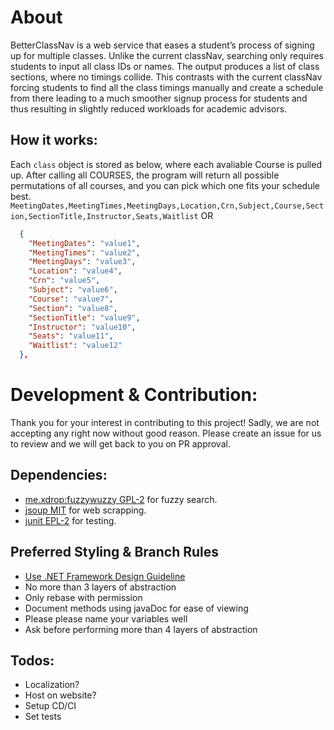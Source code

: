 # About
BetterClassNav is a web service that eases a student’s process of signing up for multiple
classes. Unlike the current classNav, searching only requires students to input all class IDs or
names. The output produces a list of class sections, where no timings collide. This contrasts
with the current classNav forcing students to find all the class timings manually and create a
schedule from there leading to a much smoother signup process for students and thus resulting
in slightly reduced workloads for academic advisors.

## How it works:
Each `class` object is stored as below, where each avaliable Course is pulled up. After calling all COURSES, the program will return all possible permutations of all courses, and you can pick which one fits your schedule best.  
`MeetingDates,MeetingTimes,MeetingDays,Location,Crn,Subject,Course,Section,SectionTitle,Instructor,Seats,Waitlist`
OR 
```json
  {
    "MeetingDates": "value1",
    "MeetingTimes": "value2",
    "MeetingDays": "value3",
    "Location": "value4",
    "Crn": "value5",
    "Subject": "value6",
    "Course": "value7",
    "Section": "value8",
    "SectionTitle": "value9",
    "Instructor": "value10",
    "Seats": "value11",
    "Waitlist": "value12"
  },

```

# Development & Contribution:
Thank you for your interest in contributing to this project! Sadly, we are not accepting any right now without good reason. Please create an issue for us to review and we will get back to you on PR approval.

<!-- Contributing is greatly appreciated!  Simply create a fork and propose your merges. Kidnly indicate if there are new dependencies added to your branch, and make small objective focused PRs. If you are creating a large refactor, please contact me and I will list it under updated forked projects.  -->

## Dependencies:
- [me.xdrop:fuzzywuzzy GPL-2](https://github.com/xdrop/fuzzywuzzy) for fuzzy search.
- [jsoup MIT](https://jsoup.org/) for web scrapping.
- [junit EPL-2](https://github.com/junit-team/junit5) for testing.


## Preferred Styling & Branch Rules
- [Use .NET Framework Design Guideline](https://learn.microsoft.com/en-us/dotnet/standard/design-guidelines/)
- No more than 3 layers of abstraction 
- Only rebase with permission
- Document methods using javaDoc for ease of viewing
- Please please name your variables well
- Ask before performing more than 4 layers of abstraction


## Todos: 
- Localization?
- Host on website?
- Setup CD/CI 
- Set tests
